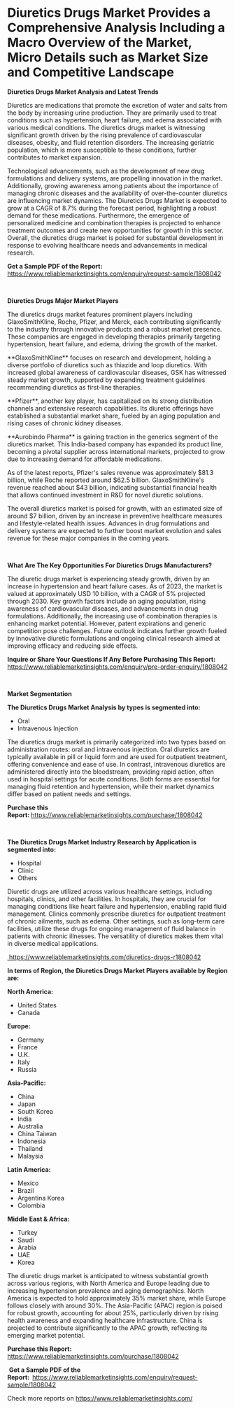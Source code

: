<p><h1>Diuretics Drugs Market Provides a Comprehensive Analysis Including a Macro Overview of the Market, Micro Details such as Market Size and Competitive Landscape</h1></p><p><strong>Diuretics Drugs Market Analysis and Latest Trends</strong></p>
<p><p>Diuretics are medications that promote the excretion of water and salts from the body by increasing urine production. They are primarily used to treat conditions such as hypertension, heart failure, and edema associated with various medical conditions. The diuretics drugs market is witnessing significant growth driven by the rising prevalence of cardiovascular diseases, obesity, and fluid retention disorders. The increasing geriatric population, which is more susceptible to these conditions, further contributes to market expansion.</p><p>Technological advancements, such as the development of new drug formulations and delivery systems, are propelling innovation in the market. Additionally, growing awareness among patients about the importance of managing chronic diseases and the availability of over-the-counter diuretics are influencing market dynamics. The Diuretics Drugs Market is expected to grow at a CAGR of 8.7% during the forecast period, highlighting a robust demand for these medications. Furthermore, the emergence of personalized medicine and combination therapies is projected to enhance treatment outcomes and create new opportunities for growth in this sector. Overall, the diuretics drugs market is poised for substantial development in response to evolving healthcare needs and advancements in medical research.</p></p>
<p><strong>Get a Sample PDF of the Report:&nbsp;</strong> <a href="https://www.reliablemarketinsights.com/enquiry/request-sample/1808042?utm_campaign=2459&utm_medium=2&utm_source=Github&utm_content=ia&utm_term=03032025&utm_id=diuretics-drugs">https://www.reliablemarketinsights.com/enquiry/request-sample/1808042</a></p>
<p>&nbsp;</p>
<p><strong>Diuretics Drugs Major Market Players</strong></p>
<p><p>The diuretics drugs market features prominent players including GlaxoSmithKline, Roche, Pfizer, and Merck, each contributing significantly to the industry through innovative products and a robust market presence. These companies are engaged in developing therapies primarily targeting hypertension, heart failure, and edema, driving the growth of the market.</p><p>**GlaxoSmithKline** focuses on research and development, holding a diverse portfolio of diuretics such as thiazide and loop diuretics. With increased global awareness of cardiovascular diseases, GSK has witnessed steady market growth, supported by expanding treatment guidelines recommending diuretics as first-line therapies.</p><p>**Pfizer**, another key player, has capitalized on its strong distribution channels and extensive research capabilities. Its diuretic offerings have established a substantial market share, fueled by an aging population and rising cases of chronic kidney diseases.</p><p>**Aurobindo Pharma** is gaining traction in the generics segment of the diuretics market. This India-based company has expanded its product line, becoming a pivotal supplier across international markets, projected to grow due to increasing demand for affordable medications.</p><p>As of the latest reports, Pfizer's sales revenue was approximately $81.3 billion, while Roche reported around $62.5 billion. GlaxoSmithKline's revenue reached about $43 billion, indicating substantial financial health that allows continued investment in R&D for novel diuretic solutions.</p><p>The overall diuretics market is poised for growth, with an estimated size of around $7 billion, driven by an increase in preventive healthcare measures and lifestyle-related health issues. Advances in drug formulations and delivery systems are expected to further boost market evolution and sales revenue for these major companies in the coming years.</p></p>
<p>&nbsp;</p>
<p><strong>What Are The Key Opportunities For Diuretics Drugs Manufacturers?</strong></p>
<p><p>The diuretic drugs market is experiencing steady growth, driven by an increase in hypertension and heart failure cases. As of 2023, the market is valued at approximately USD 10 billion, with a CAGR of 5% projected through 2030. Key growth factors include an aging population, rising awareness of cardiovascular diseases, and advancements in drug formulations. Additionally, the increasing use of combination therapies is enhancing market potential. However, patent expirations and generic competition pose challenges. Future outlook indicates further growth fueled by innovative diuretic formulations and ongoing clinical research aimed at improving efficacy and reducing side effects.</p></p>
<p><strong>Inquire or Share Your Questions If Any Before Purchasing This Report:</strong> <a href="https://www.reliablemarketinsights.com/enquiry/pre-order-enquiry/1808042?utm_campaign=2459&utm_medium=2&utm_source=Github&utm_content=ia&utm_term=03032025&utm_id=diuretics-drugs">https://www.reliablemarketinsights.com/enquiry/pre-order-enquiry/1808042</a></p>
<p>&nbsp;</p>
<p><strong>Market Segmentation</strong></p>
<p><strong>The Diuretics Drugs Market Analysis by types is segmented into:</strong></p>
<p><ul><li>Oral</li><li>Intravenous Injection</li></ul></p>
<p><p>The diuretics drugs market is primarily categorized into two types based on administration routes: oral and intravenous injection. Oral diuretics are typically available in pill or liquid form and are used for outpatient treatment, offering convenience and ease of use. In contrast, intravenous diuretics are administered directly into the bloodstream, providing rapid action, often used in hospital settings for acute conditions. Both forms are essential for managing fluid retention and hypertension, while their market dynamics differ based on patient needs and settings.</p></p>
<p><strong>Purchase this Report:&nbsp;</strong><a href="https://www.reliablemarketinsights.com/purchase/1808042?utm_campaign=2459&utm_medium=2&utm_source=Github&utm_content=ia&utm_term=03032025&utm_id=diuretics-drugs">https://www.reliablemarketinsights.com/purchase/1808042</a></p>
<p>&nbsp;</p>
<p><strong>The Diuretics Drugs Market Industry Research by Application is segmented into:</strong></p>
<p><ul><li>Hospital</li><li>Clinic</li><li>Others</li></ul></p>
<p><p>Diuretic drugs are utilized across various healthcare settings, including hospitals, clinics, and other facilities. In hospitals, they are crucial for managing conditions like heart failure and hypertension, enabling rapid fluid management. Clinics commonly prescribe diuretics for outpatient treatment of chronic ailments, such as edema. Other settings, such as long-term care facilities, utilize these drugs for ongoing management of fluid balance in patients with chronic illnesses. The versatility of diuretics makes them vital in diverse medical applications.</p></p>
<p><a href="https://www.reliablemarketinsights.com/diuretics-drugs-r1808042?utm_campaign=2459&utm_medium=2&utm_source=Github&utm_content=ia&utm_term=03032025&utm_id=diuretics-drugs">&nbsp;https://www.reliablemarketinsights.com/diuretics-drugs-r1808042</a></p>
<p><strong>In terms of Region, the Diuretics Drugs Market Players available by Region are:</strong></p>
<p>
    <p> <strong> North America: </strong>
        <ul>
            <li>United States</li>
            <li>Canada</li>
        </ul>
        </p> 
    <p> <strong> Europe: </strong>
        <ul>
            <li>Germany</li>
            <li>France</li>
            <li>U.K.</li>
            <li>Italy</li>
            <li>Russia</li>
        </ul>
        </p> 
    <p> <strong> Asia-Pacific: </strong>
        <ul>
            <li>China</li>
            <li>Japan</li>
            <li>South Korea</li>
            <li>India</li>
            <li>Australia</li>
            <li>China Taiwan</li>
            <li>Indonesia</li>
            <li>Thailand</li>
            <li>Malaysia</li>
        </ul>
        </p> 
    <p> <strong> Latin America: </strong>
        <ul>
            <li>Mexico</li>
            <li>Brazil</li>
            <li>Argentina Korea</li>
            <li>Colombia</li>
        </ul>
        </p> 
    <p> <strong> Middle East & Africa: </strong>
        <ul>
            <li>Turkey</li>
            <li>Saudi</li>
            <li>Arabia</li>
            <li>UAE</li>
            <li>Korea</li>
        </ul>
    </p>
    </p>
<p><p>The diuretic drugs market is anticipated to witness substantial growth across various regions, with North America and Europe leading due to increasing hypertension prevalence and aging demographics. North America is expected to hold approximately 35% market share, while Europe follows closely with around 30%. The Asia-Pacific (APAC) region is poised for robust growth, accounting for about 25%, particularly driven by rising health awareness and expanding healthcare infrastructure. China is projected to contribute significantly to the APAC growth, reflecting its emerging market potential.</p></p>
<p><strong>Purchase this Report: </strong><a href="https://www.reliablemarketinsights.com/purchase/1808042?utm_campaign=2459&utm_medium=2&utm_source=Github&utm_content=ia&utm_term=03032025&utm_id=diuretics-drugs">https://www.reliablemarketinsights.com/purchase/1808042</a></p>
<p>&nbsp;<strong>Get a Sample PDF of the Report:&nbsp;&nbsp;</strong><a href="https://www.reliablemarketinsights.com/enquiry/request-sample/1808042?utm_campaign=2459&utm_medium=2&utm_source=Github&utm_content=ia&utm_term=03032025&utm_id=diuretics-drugs">https://www.reliablemarketinsights.com/enquiry/request-sample/1808042</a></p>
<p><strong></strong></p>
<p>Check more reports on <a href="https://www.reliablemarketinsights.com/?utm_campaign=2459&utm_medium=2&utm_source=Github&utm_content=ia&utm_term=03032025&utm_id=diuretics-drugs">https://www.reliablemarketinsights.com/</a></p>